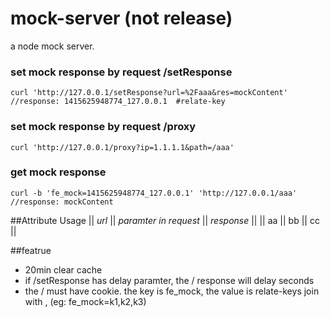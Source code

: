 mock-server (not release)
===========

a node mock server.

### set mock response by request /setResponse
```
curl 'http://127.0.0.1/setResponse?url=%2Faaa&res=mockContent'
//response: 1415625948774_127.0.0.1  #relate-key
```

### set mock response by request /proxy
```
curl 'http://127.0.0.1/proxy?ip=1.1.1.1&path=/aaa'
```

### get mock response
```
curl -b 'fe_mock=1415625948774_127.0.0.1' 'http://127.0.0.1/aaa'
//response: mockContent
```

##Attribute Usage
|| *url* || *paramter in request* || *response* ||
|| aa || bb || cc ||

##featrue
* 20min clear cache
* if /setResponse has delay paramter, the / response will delay seconds
* the / must have cookie. the key is fe_mock, the value is relate-keys join with , (eg: fe_mock=k1,k2,k3)

